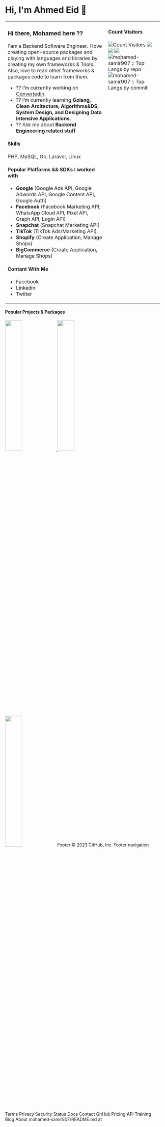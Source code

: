 # Hi, I'm Ahmed Eid  👋 
<table>
<tr valign="top">
<td width="65%">

### Hi there, Mohamed here ??
I'am a Backend Software Engineer. I love creating open-source packages and playing with languages and libraries by creating my own frameworks & Tools. Also, love to read other frameworks & packages code to learn from them.

- ?? I’m currently working on [Convertedin](https://github.com/convertedin).
- ?? I’m currently learning  **Golang, Clean Arcitecture, Algorithms&DS, System Design, and Designing Data Intensive Applications**.
- ?? Ask me about **Backend Engineering related stuff**

<!--
- ?? How to reach me: ...
- ?? Pronouns: ...
- ? Fun fact: ...
- ?? I’m looking to collaborate on ...
- ?? I’m looking for help with ...
- ?? ’m available for freelancing.
-->
  
#### Skills
PHP, MySQL, Go, Laravel, Linux
  
#### Popular Platforms && SDKs I worked with
- **Google** (Google Ads API, Google Adwords API, Google Content API, Google Auth)
- **Facebook** (Facebook Marketing API, WhatsApp Cloud API, Pixel API, Graph API, Login API)
- **Snapchat** (Snapchat Marketing API)
- **TikTok** (TikTok Ads/Marketing API)
- **Shopify** (Create Application, Manage Shops)
- **BigCommerce** (Create Application, Manage Shops)

#### Contant With Me
- Facebook
- Linkedin
- Twitter

</td>
<td width="35%">

#### Count Visitors
<img src="https://profile-counter.glitch.me/mohamed-samir907/count.svg" alt="Count Visitors">

<img src="https://github-readme-stats.vercel.app/api?username=mohamed-samir907&show_icons=true">
<img src="https://github-readme-streak-stats.herokuapp.com/?user=mohamed-samir907&hide_border=false" />

<img src="https://github-readme-stats.vercel.app/api/top-langs/?username=mohamed-samir907&layout=compact">
<img src="https://github-profile-summary-cards.vercel.app/api/cards/repos-per-language?username=mohamed-samir907&layout=compact&hide_border=true" alt="mohamed-samir907 :: Top Langs by repo" />
<img src="https://github-profile-summary-cards.vercel.app/api/cards/most-commit-language?username=mohamed-samir907&layout=compact&hide_border=true"
alt="mohamed-samir907 :: Top Langs by commit" />
<!-- <img src="https://cr-ss-service.azurewebsites.net/api/ScreenShot?widget=summary&username=mohamed-samir907&badges=3"> -->

</td>
</tr>
</table

<table>
<tr>
<td colspan="3">

#### Popular Projects & Packages

</td>
</tr>

<tr>
<td>
<a href="https://github.com/msam1r/kallbaz-db">
<img width="33%" src="https://github-readme-stats.vercel.app/api/pin/?username=msam1r&repo=kallbaz-db">
</a>
</td>
<td>
<a href="https://github.com/msam1r/kallbaz-db">
<img width="33%" src="https://github-readme-stats.vercel.app/api/pin/?username=msam1r&repo=kallbaz-db">
</a>
</td>
<td>
<a href="https://github.com/msam1r/kallbaz-db">
<img width="33%" src="https://github-readme-stats.vercel.app/api/pin/?username=msam1r&repo=kallbaz-db">
</a>
</td>
</tr>
</table>
Footer
© 2023 GitHub, Inc.
Footer navigation
Terms
Privacy
Security
Status
Docs
Contact GitHub
Pricing
API
Training
Blog
About
mohamed-samir907/README.md at
